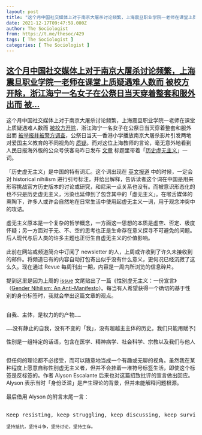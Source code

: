 ```yaml
---
layout: post
title: "这个月中国社交媒体上对于南京大屠杀讨论频繁，上海震旦职业学院一老师在课堂上质疑遇难人数而 被校方开除，浙江海宁一名女子在公祭日当天穿着整套和服外出而 被"
date: 2021-12-17T09:47:59.000Z
author: The Sociologist
from: https://t.me/thesoc/429
tags: [ The Sociologist ]
categories: [ The Sociologist ]
---
```

<!--1639734479000-->
[这个月中国社交媒体上对于南京大屠杀讨论频繁，上海震旦职业学院一老师在课堂上质疑遇难人数而 被校方开除，浙江海宁一名女子在公祭日当天穿着整套和服外出而 被...](https://t.me/thesoc/429)
------

<div>
<p>这个月中国社交媒体上对于南京大屠杀讨论频繁，上海震旦职业学院一老师在课堂上质疑遇难人数而 <a href="https://mil.news.sina.com.cn/dgby/2021-12-16/doc-ikyakumx4584963.shtml" target="_blank" rel="noopener" onclick="return confirm('Open this link?\n\n'+this.href);">被校方开除</a>，浙江海宁一名女子在公祭日当天穿着整套和服外出而 <a href="https://udn.com/news/story/7332/5960038" target="_blank" rel="noopener" onclick="return confirm('Open this link?\n\n'+this.href);">被举报并被警方调查</a>，公祭日当天一香港小学播放南京大屠杀影片引发两地对爱国主义教育的不同视角的 <a href="https://www.dw.com/zh/%E5%8D%97%E4%BA%AC%E5%A4%A7%E5%B1%A0%E6%9D%80%E7%89%87%E6%AE%B5%E6%83%8A%E5%90%93%E5%B0%8F%E5%AD%A6%E7%94%9F-%E9%A6%99%E6%B8%AF%E6%95%99%E8%82%B2%E5%B1%80%E6%83%B9%E4%BA%89%E8%AE%AE/a-60114130" target="_blank" rel="noopener" onclick="return confirm('Open this link?\n\n'+this.href);">质疑</a>。而对这位上海教师的言论，毫无意外地看到人民日报海外版的公众号侠客岛昨日发布 <a href="https://www.sohu.com/a/508863850_116237" target="_blank" rel="noopener" onclick="return confirm('Open this link?\n\n'+this.href);">文章</a> 标题里带着「<a href="https://zh.wikipedia.org/wiki/%E5%8E%86%E5%8F%B2%E8%99%9A%E6%97%A0%E4%B8%BB%E4%B9%89" target="_blank" rel="noopener" onclick="return confirm('Open this link?\n\n'+this.href);">历史虚无主义</a>」一词。<br><br>「历史虚无主义」是中国的特有词汇。这个词出现在 <a href="https://www.scmp.com/news/china/politics/article/3132957/china-deletes-2-million-online-posts-historical-nihilism" target="_blank" rel="noopener" onclick="return confirm('Open this link?\n\n'+this.href);">英文报道</a> 中的时候，一定会对 historical nihilism 进行引号标注，并给出解释，告诉读者这个词在中国是用来形容挑战官方历史版本的讨论或研究，和尼采一点关系也没有。而被意识形态化的也不只是历史虚无主义，污染也延伸到了包含其中的「虚无主义」。在喉舌媒体的熏陶下，许多人或许会自然地在日常生活中使用起虚无主义一词，用于观念冲突中的攻诘。<br><br>虚无主义原本是一个复杂的哲学概念，一方面这一思想的本质是虚空、否定、极度怀疑；另一方面对于无、不、空的思考也正是生命存在意义探寻不可避免的问题。后人现代与后人类的许多主题也正衍生自虚无主义的价值影响。<br><br>此前在网站或频道简介中订阅了 newsletter 的人，上周或许收到了许久未接收到的邮件。将频道已有的内容自动打包寄出似乎没有什么意义，更何况已经沉寂了这么久。现在通过 Revue 每周刊出一期，内容是一周内所浏览的信息碎片。<br><br>提到这里是因为上周的 <a href="https://www.getrevue.co/profile/sumpotes/issues/weekly-newsletter-of-issue-9-915708" target="_blank" rel="noopener" onclick="return confirm('Open this link?\n\n'+this.href);">issue</a> 文尾贴出了一篇《性别虚无主义：一份宣言》（<a href="https://libcom.org/library/gender-nihilism-anti-manifesto" target="_blank" rel="noopener" onclick="return confirm('Open this link?\n\n'+this.href);">Gender Nihilism: An Anti-Manifesto</a>）。每当有人希望获得一个确切的基于性别的身份标签时，我就会举出这篇文章的观点。<br><br></p><pre>自我、主体，是权力的的产物……<br><br>……没有静止的自我，没有不变的「我」，没有超越主主体的历史。我们只能用赋予我们的语言来指称自我，而语言在历史中剧烈波动，并在日常生活中持续波动。<br><br>性别是一组特定的话语，包含在医学、精神病学、社会科学、宗教以及我们与他人的日常交往中。我们并不把性别看作是我们「真实自我」的一个特征，而是看作是我们发现自己在其中运作的意义和可理解性的整体秩序。我们不把性别看作是一种稳定自我的描述。相反地，我们说性别是做和参与的，是一种创造性行为，通过这种行为，自我被建构，并赋予社会意义和意涵。<br><br></pre>但任何的理论都不必接受，而可以随意地当成一个有趣或无聊的视角。虽然我在某种程度上愿意自称性别虚无主义者，但并不会挂着一堆符号标签生活，即使这个标签是反标签的。作者 Alyson Escalante 后来也对这篇招致批评的宣言做出回应。Alyson 表示当时「身份泛滥」是产生理论的背景，但并未能解释问题根源。<br><br>最后借用 Alyson 的附言末尾一言：<br><br><pre>Keep resisting, keep struggling, keep discussing, keep surviving.<br></pre><code>坚持抵抗，坚持斗争，坚持讨论，坚持生存。</code><p></p>
</div>
